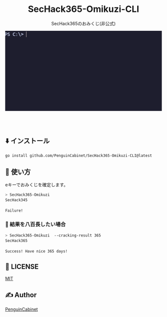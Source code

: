 <div align="center">

# SecHack365-Omikuzi-CLI

SecHack365のおみくじ(非公式)

![img](img/anime1_3.gif)

<br>
<br>
</div>

## ⬇️ インストール
```
go install github.com/PenguinCabinet/SecHack365-Omikuzi-CLI@latest
```

## 🔨 使い方

eキーでおみくじを確定します。

```bash
> SecHack365-Omikuzi  
SecHack345

Failure!
```

### 🥬 結果を八百長したい場合
```bash
> SecHack365-Omikuzi  --cracking-result 365
SecHack365

Success! Have nice 365 days!
```

## 🎫 LICENSE

[MIT](./LICENSE)

## ✍ Author

[PenguinCabinet](https://github.com/PenguinCabinet)
